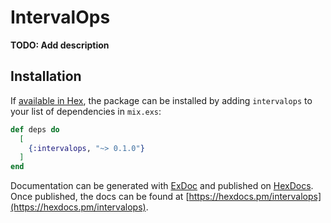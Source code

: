 # IntervalOps

**TODO: Add description**

## Installation

If [available in Hex](https://hex.pm/docs/publish), the package can be installed
by adding `intervalops` to your list of dependencies in `mix.exs`:

```elixir
def deps do
  [
    {:intervalops, "~> 0.1.0"}
  ]
end
```

Documentation can be generated with [ExDoc](https://github.com/elixir-lang/ex_doc)
and published on [HexDocs](https://hexdocs.pm). Once published, the docs can
be found at [https://hexdocs.pm/intervalops](https://hexdocs.pm/intervalops).

